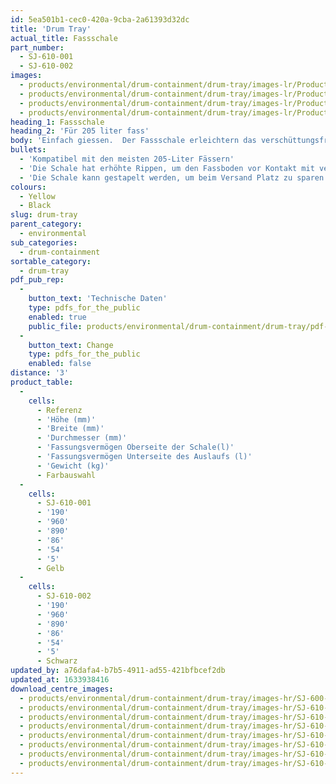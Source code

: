 ```yaml
---
id: 5ea501b1-cec0-420a-9cba-2a61393d32dc
title: 'Drum Tray'
actual_title: Fassschale
part_number:
  - SJ-610-001
  - SJ-610-002
images:
  - products/environmental/drum-containment/drum-tray/images-lr/Product_Image_776x776_(518x518_focus_area)-SJ-610-001_01.jpg
  - products/environmental/drum-containment/drum-tray/images-lr/Product_Image_776x776_(518x518_focus_area)-SJ-610-001_02.jpg
  - products/environmental/drum-containment/drum-tray/images-lr/Product_Image_776x776_(518x518_focus_area)-SJ-610-002_01.jpg
  - products/environmental/drum-containment/drum-tray/images-lr/Product_Image_776x776_(518x518_focus_area)-SJ-610-002_02.jpg
heading_1: Fassschale
heading_2: 'Für 205 liter fass'
body: 'Einfach giessen.  Der Fassschale erleichtern das verschüttungsfreie Befüllen eines Fasses.'
bullets:
  - 'Kompatibel mit den meisten 205-Liter Fässern'
  - 'Die Schale hat erhöhte Rippen, um den Fassboden vor Kontakt mit verschütteter Flüssigkeit zu schützen'
  - 'Die Schale kann gestapelt werden, um beim Versand Platz zu sparen'
colours:
  - Yellow
  - Black
slug: drum-tray
parent_category:
  - environmental
sub_categories:
  - drum-containment
sortable_category:
  - drum-tray
pdf_pub_rep:
  -
    button_text: 'Technische Daten'
    type: pdfs_for_the_public
    enabled: true
    public_file: products/environmental/drum-containment/drum-tray/pdf-lr/EV-Drum-Tray-TD_DE.pdf
  -
    button_text: Change
    type: pdfs_for_the_public
    enabled: false
distance: '3'
product_table:
  -
    cells:
      - Referenz
      - 'Höhe (mm)'
      - 'Breite (mm)'
      - 'Durchmesser (mm)'
      - 'Fassungsvermögen Oberseite der Schale(l)'
      - 'Fassungsvermögen Unterseite des Auslaufs (l)'
      - 'Gewicht (kg)'
      - Farbauswahl
  -
    cells:
      - SJ-610-001
      - '190'
      - '960'
      - '890'
      - '86'
      - '54'
      - '5'
      - Gelb
  -
    cells:
      - SJ-610-002
      - '190'
      - '960'
      - '890'
      - '86'
      - '54'
      - '5'
      - Schwarz
updated_by: a76dafa4-b7b5-4911-ad55-421bfbcef2db
updated_at: 1633938416
download_centre_images:
  - products/environmental/drum-containment/drum-tray/images-hr/SJ-600-002_01.jpg
  - products/environmental/drum-containment/drum-tray/images-hr/SJ-610-001_01.jpg
  - products/environmental/drum-containment/drum-tray/images-hr/SJ-610-001_02.jpg
  - products/environmental/drum-containment/drum-tray/images-hr/SJ-610-001_03.jpg
  - products/environmental/drum-containment/drum-tray/images-hr/SJ-610-001_04.jpg
  - products/environmental/drum-containment/drum-tray/images-hr/SJ-610-002_02.jpg
  - products/environmental/drum-containment/drum-tray/images-hr/SJ-610-002_03.jpg
  - products/environmental/drum-containment/drum-tray/images-hr/SJ-610-002_04.jpg
---
```

